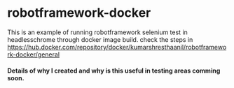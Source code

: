 # robotframework-docker
This is an example of running robotframework selenium test in headlesschrome through docker image build. check the steps in https://hub.docker.com/repository/docker/kumarshresthaanil/robotframework-docker/general

#### Details of why I created and why is this useful in testing areas comming soon.

